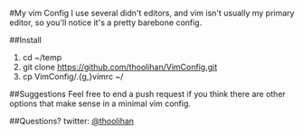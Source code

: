 #My vim Config
I use several didn't editors, and vim isn't usually my primary editor, so you'll notice it's a pretty barebone config. 

##Install
1. cd ~/temp
2. git clone https://github.com/thoolihan/VimConfig.git
3. cp VimConfig/.{g,}vimrc ~/

##Suggestions
Feel free to end a push request if you think there are other options that make sense in a minimal vim config.

##Questions?
twitter: [@thoolihan](http://twitter.com/thoolihan)

